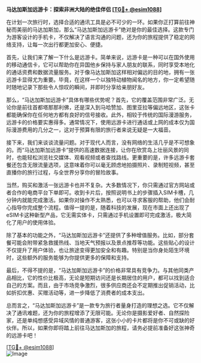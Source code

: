 **马达加斯加远游卡：探索非洲大陆的绝佳伴侣 [[TG💪+ @esim1088](https://t.me/s/esim1088)]**

在计划一次旅行时，选择合适的通讯工具是必不可少的一环。如果你正打算前往神秘而美丽的马达加斯加，那么“马达加斯加远游卡”绝对是你的最佳选择。这款专门为游客设计的手机卡，不仅解决了语言沟通的问题，还为你的旅程提供了稳定的网络支持，让每一次出行都更加安心、便捷。

首先，让我们来了解一下什么是远游卡。简单来说，远游卡是一种可以在国外使用的移动通信卡，它可以帮助你在异国他乡保持与家人朋友的联系，同时享受本地化的通话资费和数据流量服务。对于像马达加斯加这样相对偏远的目的地，拥有一张远游卡显得尤为重要。毕竟，在这样一个以独特动植物闻名的地方，你一定希望随时随地记录下那些令人惊叹的瞬间，并即时分享给亲朋好友。

那么，“马达加斯加远游卡”具体有哪些优势呢？首先，它的覆盖范围非常广泛。无论你是前往首都塔那那利佛，还是深入到马哈赞加、图里亚拉等偏远地区，这张卡都能确保你在任何地方都有良好的信号接收。此外，相较于传统的国际漫游服务，远游卡的价格要实惠得多。通常情况下，使用远游卡进行通话或上网的成本仅为国际漫游费用的几分之一，这对于预算有限的旅行者来说无疑是一大福音。

接下来，我们来谈谈流量问题。对于现代人而言，没有网络的生活几乎是不可想象的。而“马达加斯加远游卡”提供的高速数据连接，让你在欣赏岛上壮丽风景的同时，也能轻松浏览社交媒体、观看视频或者查找路线。更重要的是，许多远游卡套餐还包含无限流量选项，这意味着你可以毫无顾虑地拍摄照片、录制短视频，甚至直播你的旅行过程，与全世界分享你的冒险故事。

当然，购买和激活一张远游卡也并不复杂。大多数情况下，你只需通过官方网站或者合作的电商平台下单即可。收到卡片后，按照说明书上的步骤插入SIM卡槽，几分钟内就能完成激活。如果你对操作不太熟悉，也可以寻求客服的帮助，他们会耐心指导你完成整个流程。值得一提的是，随着科技的发展，现在市面上还出现了eSIM卡这种新型产品，它无需实体卡，只需通过手机设置即可完成激活，极大简化了用户的使用体验。

除了基本的功能之外，“马达加斯加远游卡”还提供了多种增值服务。比如，部分套餐可能会附带紧急救援热线、当地天气预报以及景点推荐等功能。这些贴心的设计不仅提升了用户体验，也让旅途变得更加安全和有趣。特别是当你身处陌生环境时，这些额外的服务能够为你提供更多的保障和支持。

最后，不得不提的是，“马达加斯加远游卡”的价格非常具有竞争力。与其他同类产品相比，它的性价比极高，无论是短期访问还是长期居住的用户，都可以找到适合自己的方案。而且，由于市场竞争激烈，很多供应商还会不定期推出促销活动，比如折扣优惠、买赠活动等，进一步降低了消费者的成本支出。

总而言之，“马达加斯加远游卡”是一款专为旅行者量身打造的理想之选。它不仅解决了通讯难题，还为你的旅程增添了无限可能。无论你是摄影爱好者、自然探险家，还是单纯想感受异域风情的普通游客，这张小小的卡片都将是你不可或缺的好伙伴。所以，如果你即将踏上前往马达加斯加的旅程，请务必提前准备好这张神奇的远游卡吧！

[[TG💪+ @esim1088](https://t.me/s/esim1088)]  
![Image](https://i.postimg.cc/4NQfJmqS/Snipaste-2025-05-13-00-14-12.png)